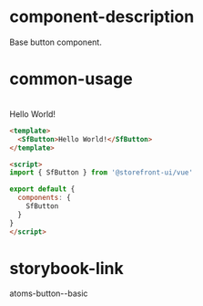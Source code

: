 # component-description
Base button component.

# common-usage
<br><SfButton>Hello World!</SfButton>

```html 
<template>
  <SfButton>Hello World!</SfButton>
</template>

<script>
import { SfButton } from '@storefront-ui/vue'

export default {
  components: {
    SfButton
  }
}
</script>
```

# storybook-link
atoms-button--basic

